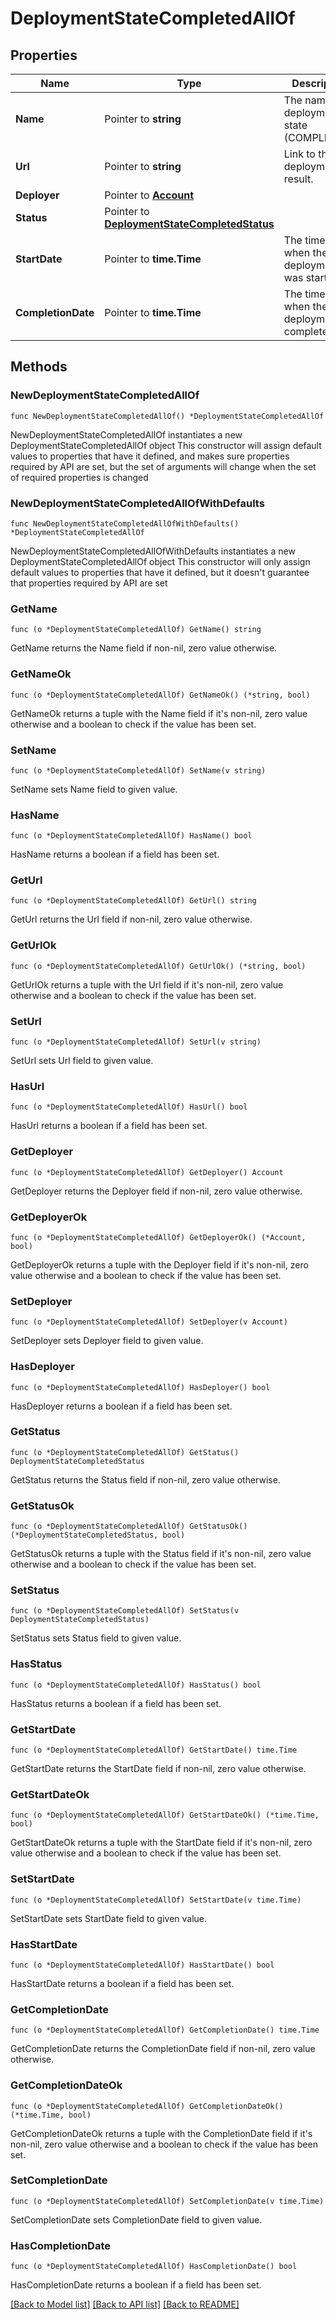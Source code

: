 # DeploymentStateCompletedAllOf

## Properties

Name | Type | Description | Notes
------------ | ------------- | ------------- | -------------
**Name** | Pointer to **string** | The name of deployment state (COMPLETED). | [optional] 
**Url** | Pointer to **string** | Link to the deployment result. | [optional] 
**Deployer** | Pointer to [**Account**](Account.md) |  | [optional] 
**Status** | Pointer to [**DeploymentStateCompletedStatus**](DeploymentStateCompletedStatus.md) |  | [optional] 
**StartDate** | Pointer to **time.Time** | The timestamp when the deployment was started. | [optional] 
**CompletionDate** | Pointer to **time.Time** | The timestamp when the deployment completed. | [optional] 

## Methods

### NewDeploymentStateCompletedAllOf

`func NewDeploymentStateCompletedAllOf() *DeploymentStateCompletedAllOf`

NewDeploymentStateCompletedAllOf instantiates a new DeploymentStateCompletedAllOf object
This constructor will assign default values to properties that have it defined,
and makes sure properties required by API are set, but the set of arguments
will change when the set of required properties is changed

### NewDeploymentStateCompletedAllOfWithDefaults

`func NewDeploymentStateCompletedAllOfWithDefaults() *DeploymentStateCompletedAllOf`

NewDeploymentStateCompletedAllOfWithDefaults instantiates a new DeploymentStateCompletedAllOf object
This constructor will only assign default values to properties that have it defined,
but it doesn't guarantee that properties required by API are set

### GetName

`func (o *DeploymentStateCompletedAllOf) GetName() string`

GetName returns the Name field if non-nil, zero value otherwise.

### GetNameOk

`func (o *DeploymentStateCompletedAllOf) GetNameOk() (*string, bool)`

GetNameOk returns a tuple with the Name field if it's non-nil, zero value otherwise
and a boolean to check if the value has been set.

### SetName

`func (o *DeploymentStateCompletedAllOf) SetName(v string)`

SetName sets Name field to given value.

### HasName

`func (o *DeploymentStateCompletedAllOf) HasName() bool`

HasName returns a boolean if a field has been set.

### GetUrl

`func (o *DeploymentStateCompletedAllOf) GetUrl() string`

GetUrl returns the Url field if non-nil, zero value otherwise.

### GetUrlOk

`func (o *DeploymentStateCompletedAllOf) GetUrlOk() (*string, bool)`

GetUrlOk returns a tuple with the Url field if it's non-nil, zero value otherwise
and a boolean to check if the value has been set.

### SetUrl

`func (o *DeploymentStateCompletedAllOf) SetUrl(v string)`

SetUrl sets Url field to given value.

### HasUrl

`func (o *DeploymentStateCompletedAllOf) HasUrl() bool`

HasUrl returns a boolean if a field has been set.

### GetDeployer

`func (o *DeploymentStateCompletedAllOf) GetDeployer() Account`

GetDeployer returns the Deployer field if non-nil, zero value otherwise.

### GetDeployerOk

`func (o *DeploymentStateCompletedAllOf) GetDeployerOk() (*Account, bool)`

GetDeployerOk returns a tuple with the Deployer field if it's non-nil, zero value otherwise
and a boolean to check if the value has been set.

### SetDeployer

`func (o *DeploymentStateCompletedAllOf) SetDeployer(v Account)`

SetDeployer sets Deployer field to given value.

### HasDeployer

`func (o *DeploymentStateCompletedAllOf) HasDeployer() bool`

HasDeployer returns a boolean if a field has been set.

### GetStatus

`func (o *DeploymentStateCompletedAllOf) GetStatus() DeploymentStateCompletedStatus`

GetStatus returns the Status field if non-nil, zero value otherwise.

### GetStatusOk

`func (o *DeploymentStateCompletedAllOf) GetStatusOk() (*DeploymentStateCompletedStatus, bool)`

GetStatusOk returns a tuple with the Status field if it's non-nil, zero value otherwise
and a boolean to check if the value has been set.

### SetStatus

`func (o *DeploymentStateCompletedAllOf) SetStatus(v DeploymentStateCompletedStatus)`

SetStatus sets Status field to given value.

### HasStatus

`func (o *DeploymentStateCompletedAllOf) HasStatus() bool`

HasStatus returns a boolean if a field has been set.

### GetStartDate

`func (o *DeploymentStateCompletedAllOf) GetStartDate() time.Time`

GetStartDate returns the StartDate field if non-nil, zero value otherwise.

### GetStartDateOk

`func (o *DeploymentStateCompletedAllOf) GetStartDateOk() (*time.Time, bool)`

GetStartDateOk returns a tuple with the StartDate field if it's non-nil, zero value otherwise
and a boolean to check if the value has been set.

### SetStartDate

`func (o *DeploymentStateCompletedAllOf) SetStartDate(v time.Time)`

SetStartDate sets StartDate field to given value.

### HasStartDate

`func (o *DeploymentStateCompletedAllOf) HasStartDate() bool`

HasStartDate returns a boolean if a field has been set.

### GetCompletionDate

`func (o *DeploymentStateCompletedAllOf) GetCompletionDate() time.Time`

GetCompletionDate returns the CompletionDate field if non-nil, zero value otherwise.

### GetCompletionDateOk

`func (o *DeploymentStateCompletedAllOf) GetCompletionDateOk() (*time.Time, bool)`

GetCompletionDateOk returns a tuple with the CompletionDate field if it's non-nil, zero value otherwise
and a boolean to check if the value has been set.

### SetCompletionDate

`func (o *DeploymentStateCompletedAllOf) SetCompletionDate(v time.Time)`

SetCompletionDate sets CompletionDate field to given value.

### HasCompletionDate

`func (o *DeploymentStateCompletedAllOf) HasCompletionDate() bool`

HasCompletionDate returns a boolean if a field has been set.


[[Back to Model list]](../README.md#documentation-for-models) [[Back to API list]](../README.md#documentation-for-api-endpoints) [[Back to README]](../README.md)


